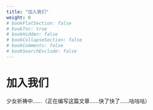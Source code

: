 ```yaml
---
title: "加入我们"
weight: 0
# bookFlatSection: false
# bookToc: true
# bookHidden: false
# bookCollapseSection: false
# bookComments: false
# bookSearchExclude: false
---
```


# 加入我们

少女祈祷中……（正在编写这篇文章……快了快了……咕咕咕）